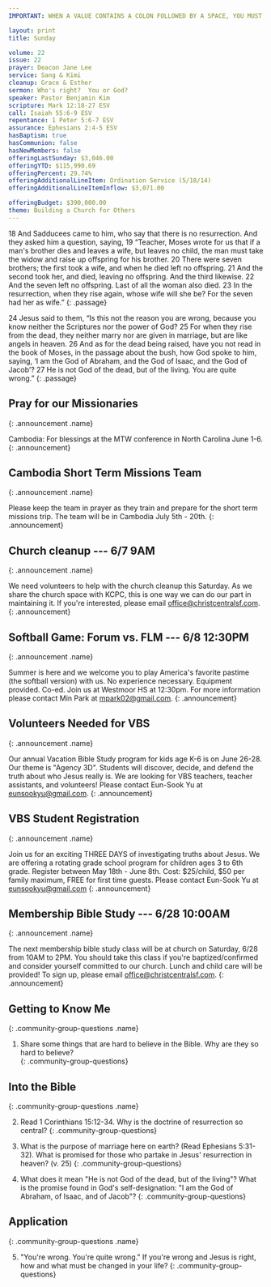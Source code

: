 ```yaml
---
IMPORTANT: WHEN A VALUE CONTAINS A COLON FOLLOWED BY A SPACE, YOU MUST USE &#58;

layout: print
title: Sunday

volume: 22
issue: 22
prayer: Deacon Jane Lee
service: Sang & Kimi
cleanup: Grace & Esther
sermon: Who's right?  You or God?
speaker: Pastor Benjamin Kim
scripture: Mark 12:18-27 ESV
call: Isaiah 55:6-9 ESV
repentance: 1 Peter 5:6-7 ESV
assurance: Ephesians 2:4-5 ESV
hasBaptism: true
hasCommunion: false
hasNewMembers: false
offeringLastSunday: $3,046.00
offeringYTD: $115,990.69
offeringPercent: 29.74%
offeringAdditionalLineItem: Ordination Service (5/18/14)
offeringAdditionalLineItemInflow: $3,071.00

offeringBudget: $390,000.00
theme: Building a Church for Others
---
```


18 And Sadducees came to him, who say that there is no resurrection. And they asked him a question, saying, 19 “Teacher, Moses wrote for us that if a man's brother dies and leaves a wife, but leaves no child, the man must take the widow and raise up offspring for his brother. 20 There were seven brothers; the first took a wife, and when he died left no offspring. 21 And the second took her, and died, leaving no offspring. And the third likewise. 22 And the seven left no offspring. Last of all the woman also died. 23 In the resurrection, when they rise again, whose wife will she be? For the seven had her as wife.”
{: .passage}

24 Jesus said to them, “Is this not the reason you are wrong, because you know neither the Scriptures nor the power of God? 25 For when they rise from the dead, they neither marry nor are given in marriage, but are like angels in heaven. 26 And as for the dead being raised, have you not read in the book of Moses, in the passage about the bush, how God spoke to him, saying, ‘I am the God of Abraham, and the God of Isaac, and the God of Jacob’? 27 He is not God of the dead, but of the living. You are quite wrong.”
{: .passage}


## Pray for our Missionaries
{: .announcement .name}

Cambodia: For blessings at the MTW conference in North Carolina June 1-6.
{: .announcement}

## Cambodia Short Term Missions Team
{: .announcement .name}

Please keep the team in prayer as they train and prepare for the short term missions trip. The team will be in Cambodia July 5th - 20th.
{: .announcement}

## Church cleanup --- 6/7 9AM
{: .announcement .name}

We need volunteers to help with the church cleanup this Saturday. As we share the church space with KCPC, this is one way we can do our part in maintaining it. If you're interested, please email office@christcentralsf.com.
{: .announcement}

## Softball Game: Forum vs. FLM --- 6/8 12:30PM
{: .announcement .name}

Summer is here and we welcome you to play America's favorite pastime (the softball version) with us. No experience necessary. Equipment provided. Co-ed. Join us at Westmoor HS at 12:30pm. For more information please contact Min Park at mpark02@gmail.com.
{: .announcement}

## Volunteers Needed for VBS
{: .announcement .name}

Our annual Vacation Bible Study program for kids age K-6 is on June 26-28.  Our theme is "Agency 3D".  Students will discover, decide, and defend the truth about who Jesus really is.  We are looking for VBS teachers, teacher assistants, and volunteers! Please contact Eun-Sook Yu at eunsookyu@gmail.com.
{: .announcement}

## VBS Student Registration
{: .announcement .name}

Join us for an exciting THREE DAYS of investigating truths about Jesus.  We are offering a rotating grade school program for children ages 3 to 6th grade.  Register between May 18th - June 8th. Cost: $25/child, $50 per family maximum, FREE for first time guests. Please contact Eun-Sook Yu at eunsookyu@gmail.com
{: .announcement}

## Membership Bible Study --- 6/28 10:00AM
{: .announcement  .name}

The next membership bible study class will be at church on Saturday, 6/28 from 10AM to 2PM. You should take this class if you're baptized/confirmed and consider yourself committed to our church. Lunch and child care will be provided! To sign up, please email office@christcentralsf.com.
{: .announcement}

## Getting to Know Me
{: .community-group-questions .name}

1) Share some things that are hard to believe in the Bible. Why are they so hard to believe?  
{: .community-group-questions}

## Into the Bible
{: .community-group-questions .name}

2) Read 1 Corinthians 15:12-34. Why is the doctrine of resurrection so central? 
{: .community-group-questions}

3) What is the purpose of marriage here on earth? (Read Ephesians 5:31-32). What is promised for those who partake in Jesus' resurrection in heaven?  (v. 25)
{: .community-group-questions}

4) What does it mean "He is not God of the dead, but of the living"? What is the promise found in God's self-designation: "I am the God of Abraham, of Isaac, and of Jacob"?
{: .community-group-questions}

## Application
{: .community-group-questions .name}

5) "You're wrong. You're quite wrong." If you're wrong and Jesus is right, how and what must be changed in your life?
{: .community-group-questions}